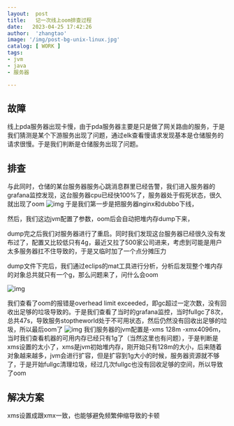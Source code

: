 ```yaml
---
layout:  post
title:   记一次线上oom排查过程
date:   2023-04-25 17:42:26
author:  'zhangtao'
image: '/img/post-bg-unix-linux.jpg'
catalog: [ WORK ]
tags:
- jvm
- java
- 服务器

---
```



## 故障

线上pda服务器出现卡慢，由于pda服务器主要是只是做了网关路由的服务，于是我们猜测是某个下游服务出现了问题，通过elk查看慢请求发现基本是仓储服务的请求很慢。于是我们判断是仓储服务出现了问题。

## 排查


与此同时，仓储的某台服务器服务心跳消息群里已经告警，我们进入服务器的grafana监控发现，这台服务器cpu已经快100%了，服务器处于假死状态，很久就出现了oom ![img](https://img-blog.csdnimg.cn/img_convert/6486b105689fb7b5f5196557435d3a94.jpeg#averageHue=#181a1e&clientId=u5869990a-ae22-4&from=paste&height=693&id=saVzX&name=20230314172326.jpg&originHeight=1386&originWidth=2668&originalType=binary&ratio=2&rotation=0&showTitle=false&size=281063&status=done&style=none&taskId=uaabfa24c-bb7a-440c-86c9-490f9bf553c&title=&width=1334) 于是我们第一步是把服务器nginx和dubbo下线，

然后，我们这边jvm配置了参数，oom后会自动把堆内存dump下来，

dump完之后我们对服务器进行了重启。同时我们发现这台服务器已经很久没有发布过了，配置又比较低只有4g，最近又拉了500家公司进来，考虑到可能是用户太多服务器扛不住导致的，于是又临时加了一个点分摊压力

dump文件下完后，我们通过eclips的mat工具进行分析，分析后发现整个堆内存的对象总共就只有一个g，那么问题来了，问什么会oom


![img](https://img-blog.csdnimg.cn/img_convert/127a8e40afaf887ba2026d1a243f6231.png#averageHue=#f4f4f4&clientId=u4d57930a-13ff-4&from=paste&height=347&id=uf7f949a9&name=image.png&originHeight=694&originWidth=954&originalType=binary&ratio=2&rotation=0&showTitle=false&size=58792&status=done&style=none&taskId=u2a1706d0-636b-4b21-9408-7e767755e2e&title=&width=477)


我们查看了oom的报错是overhead limit exceeded，即gc超过一定次数，没有回收出足够的垃圾导致的。于是我们查看了当时的grafana监控，当时fullgc了8次，总共47s，导致服务stoptheworld处于不可用状态，然后仍然没有回收出足够的垃圾，所以最后oom了 ![img](https://img-blog.csdnimg.cn/img_convert/5b7ca00bc3feff4df582ef02a58202ae.png#averageHue=#2c3a40&clientId=u4d57930a-13ff-4&from=paste&height=288&id=u90c8d86f&name=image.png&originHeight=576&originWidth=1324&originalType=binary&ratio=2&rotation=0&showTitle=false&size=100879&status=done&style=none&taskId=uce1d6398-1dc6-485f-950d-1a2405fa92d&title=&width=662) 我们服务器的jvm配置是-xms 128m -xmx4096m，当时我们查看机器的可用内存已经只有1g了（当然这里也有问题），于是判断是xms设置的太小了，xms是jvm初始堆内存，刚开始只有128m的大小，后来随着对象越来越多，jvm会进行扩容，但是扩容到1g大小的时候，服务器资源就不够了，于是开始fullgc清理垃圾，经过几次fullgc也没有回收足够的空间，所以导致了oom

## 解决方案

xms设置成跟xmx一致，也能够避免频繁伸缩导致的卡顿

